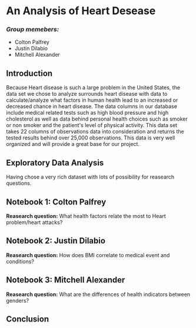 # An Analysis of Heart Desease

### *Group memebers:*

- Colton Palfrey
- Justin Dilabio
- Mitchell Alexander

## **Introduction**

Because Heart disease is such a large problem in the United States, the data set we chose to analyze surrounds heart disease with data to calculate/analyze what factors in human health lead to an increased or decreased chance in heart disease. The data columns in our database include medical related tests such as high blood pressure and high cholesterol as well as data behind personal health choices such as smoker or non smoker and the patient's level of physical activity. This data set takes 22 columns of observations data into consideration and returns the tested results behind over 25,000 observations. This data is very well organized and will provide a great base for our project.

## **Exploratory Data Analysis**

Having chose a very rich dataset with lots of possibility for reasearch questions.


## Notebook 1: Colton Palfrey
 **Reasearch question:** What health factors relate the most to Heart problem/heart attacks?


## Notebook 2: Justin Dilabio
 **Reasearch question:** How does BMI correlate to medical event and conditions?



## Notebook 3: Mitchell Alexander
 **Reasearch question:** What are the differences of health indicators between genders?


## **Conclusion**
